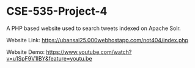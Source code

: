 # CSE-535-Project-4
A PHP based website used to search tweets indexed on Apache Solr.

Website Link:
https://ubansal25.000webhostapp.com/not404/index.php

Website Demo:
https://www.youtube.com/watch?v=u1SpF9V1lBY&feature=youtu.be


